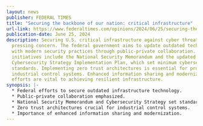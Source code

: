 ```yaml
---
layout: news
publisher: FEDERAL TIMES
title: "Securing the backbone of our nation: critical infrastructure"
url-link: https://www.federaltimes.com/opinions/2024/06/25/securing-the-backbone-of-our-nation-critical-infrastructure/'
publication-date: June 25, 2024
description: Securing U.S. critical infrastructure against cyber threats is a
  pressing concern. The federal government aims to update outdated technology
  with modern security practices through public-private collaboration. Key
  initiatives include the National Security Memorandum and the updated National
  Cybersecurity Strategy Implementation Plan, which set minimum cybersecurity
  standards. Implementing zero trust architectures is essential for protecting
  industrial control systems. Enhanced information sharing and modernization
  efforts are vital to achieving resilient infrastructure.
synopsis: |-
  * Federal efforts to secure outdated infrastructure technology.
  * Public-private collaboration emphasized.
  * National Security Memorandum and Cybersecurity Strategy set standards.
  * Zero trust architectures crucial for industrial control systems.
  * Importance of enhanced information sharing and modernization.
---
```

